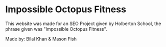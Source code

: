 # Impossible Octopus Fitness

This website was made for an SEO Project given by Holberton School, the phrase given was "Impossible Octopus Fitness".

Made by: Bilal Khan & Mason Fish
